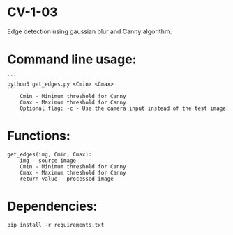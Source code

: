 # CV-1-03
Edge detection using gaussian blur and Canny algorithm.

# Command line usage: 
    ```
    python3 get_edges.py <Cmin> <Cmax>
    ```
        Cmin - Minimum threshold for Canny
        Cmax - Maximum threshold for Canny
        Optional flag: -c - Use the camera input instead of the test image

# Functions:
    get_edges(img, Cmin, Cmax):
        img - source image
        Cmin - Minimum threshold for Canny
        Cmax - Maximum threshold for Canny
        return value - processed image

# Dependencies: 
    pip install -r requirements.txt